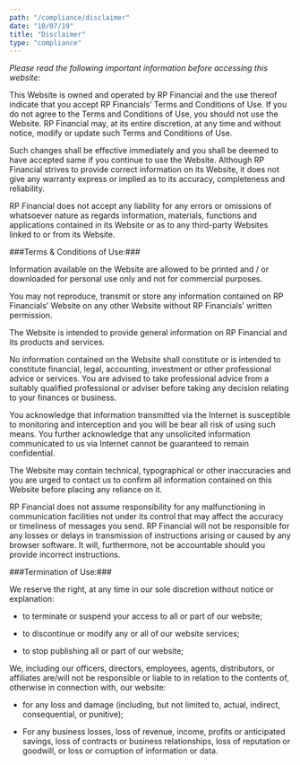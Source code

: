 ```yaml
---
path: "/compliance/disclaimer"
date: "10/07/19"
title: "Disclaimer"
type: "compliance"
---
```


*Please read the following important information before accessing this website:*

This Website is owned and operated by RP Financial and the use thereof indicate that you accept RP Financials’ Terms and Conditions of Use. If you do not agree to the Terms and Conditions of Use, you should not use the Website. RP Financial may, at its entire discretion, at any time and without notice, modify or update such Terms and Conditions of Use. 

Such changes shall be effective immediately and you shall be deemed to have accepted same if you continue to use the Website. Although RP Financial strives to provide correct information on its Website, it does not give any warranty express or implied as to its accuracy, completeness and reliability. 

RP Financial does not accept any liability for any errors or omissions of whatsoever nature as regards information, materials, functions and applications contained in its Website or as to any third-party Websites linked to or from its Website.

###Terms & Conditions of Use:###

Information available on the Website are allowed to be printed and / or downloaded for personal use only and not for commercial purposes.

You may not reproduce, transmit or store any information contained on RP Financials’ Website on any other Website without RP Financials’ written permission.

The Website is intended to provide general information on RP Financial and its products and services.

No information contained on the Website shall constitute or is intended to constitute financial, legal, accounting, investment or other professional advice or services. You are advised to take professional advice from a suitably qualified professional or adviser before taking any decision relating to your finances or business.

​You acknowledge that information transmitted via the Internet is susceptible to monitoring and interception and you will be bear all risk of using such means. You further acknowledge that any unsolicited information communicated to us via Internet cannot be guaranteed to remain confidential.

​The Website may contain technical, typographical or other inaccuracies and you are urged to contact us to confirm all information contained on this Website before placing any reliance on it.

​RP Financial does not assume responsibility for any malfunctioning in communication facilities not under its control that may affect the accuracy or timeliness of messages you send. RP Financial will not be responsible for any losses or delays in transmission of instructions arising or caused by any browser software. It will, furthermore, not be accountable should you provide incorrect instructions.

###Termination of Use:###

​We reserve the right, at any time in our sole discretion without notice or explanation:

*  to terminate or suspend your access to all or part of our website;

*  to discontinue or modify any or all of our website services; 

*  to stop publishing all or part of our website;

We, including our officers, directors, employees, agents, distributors, or affiliates are/will not be responsible or liable to in relation to the contents of, otherwise in connection with, our website:

*  for any loss and damage (including, but not limited to, actual, indirect, consequential, or punitive);

*  For any business losses, loss of revenue, income, profits or anticipated savings, loss of contracts or business relationships, loss of reputation or goodwill, or loss or corruption of information or data.
